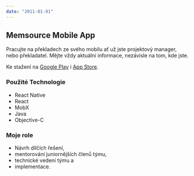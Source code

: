 ```yaml
---
date: "2011-01-01"
---
```

## Memsource Mobile App
Pracujte na překladech ze svého mobilu ať už jste projektový manager, nebo překladatel.
Mějte vždy aktuální informace, nezávisle na tom, kde jste.

Ke stažení na [Google Play](https://play.google.com/store/apps/details?id=com.memsource.android)
i [App Store](https://apps.apple.com/us/app/memsource/id1212952203).

### Použité Technologie
 * React Native
 * React
 * MobX
 * Java
 * Objective-C

### Moje role
 * Návrh dílčích řešení,
 * mentorování juniornějších členů týmu,
 * technické vedení týmu a
 * implementace.


